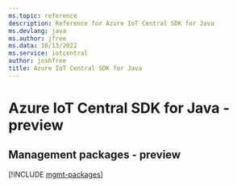 ```yaml
---
ms.topic: reference
description: Reference for Azure IoT Central SDK for Java
ms.devlang: java
ms.author: jfree
ms.data: 10/13/2022
ms.service: iotcentral
author: joshfree
title: Azure IoT Central SDK for Java
---
```

# Azure IoT Central SDK for Java - preview

## Management packages - preview
[!INCLUDE [mgmt-packages](iot-central-mgmt-index.md)]